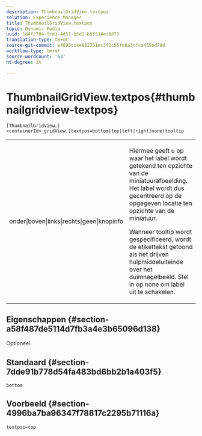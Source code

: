 ```yaml
---
description: ThumbnailGridView.textpos
solution: Experience Manager
title: ThumbnailGridView.textpos
topic: Dynamic Media
uuid: 1d4f2704-fce1-4d51-b5d1-b5f514ec6877
translation-type: tm+mt
source-git-commit: e4695cc4e882351ec3f2c55fd8a3cfca455bd79d
workflow-type: tm+mt
source-wordcount: '63'
ht-degree: 1%

---
```



# ThumbnailGridView.textpos{#thumbnailgridview-textpos}

`[ThumbnailGridView.|<containerId>_gridView.]textpos=bottom|top|left|right|none|tooltip`

<table id="table_1BEBE260769B4A0C9E9F5016D2FA68A0"> 
 <tbody> 
  <tr> 
   <td> <p> <span class="codeph"> onder|boven|links|rechts|geen|knopinfo</span> </p> </td> 
   <td> <p> Hiermee geeft u op waar het label wordt getekend ten opzichte van de miniatuurafbeelding. Het label wordt dus gecentreerd op de opgegeven locatie ten opzichte van de miniatuur. </p> <p>Wanneer <span class="codeph"> tooltip</span> wordt gespecificeerd, wordt de etikettekst getoond als het drijven hulpmiddeluiteinde over het duimnagelbeeld. Stel in op <span class="codeph"> none</span> om label uit te schakelen. </p> </td> 
  </tr> 
 </tbody> 
</table>

## Eigenschappen {#section-a58f487de5114d7fb3a4e3b65096d138}

Optioneel.

## Standaard {#section-7dde91b778d54fa483bd6bb2b1a403f5}

`bottom`

## Voorbeeld {#section-4996ba7ba96347f78817c2295b71116a}

`textpos=top`
